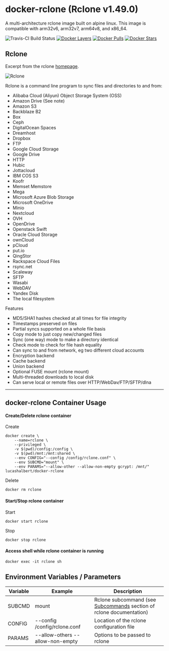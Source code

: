 [rclone-home]: https://rclone.org
[travis]: https://travis-ci.org/lucashalbert/docker-rclone
[microbadger]: https://microbadger.com/images/lucashalbert/docker-rclone
[dockerstore]: https://store.docker.com/community/images/lucashalbert/docker-rclone
# docker-rclone (Rclone v1.49.0)
A multi-architecture rclone image built on alpine linux. This image is compatible with arm32v6, arm32v7, arm64v8, and x86_64.

![Travis-CI Build Status](https://travis-ci.org/lucashalbert/docker-rclone.svg?branch=master)
[![Docker Layers](https://images.microbadger.com/badges/image/lucashalbert/docker-rclone.svg)][microbadger]
[![Docker Pulls](https://img.shields.io/docker/pulls/lucashalbert/docker-rclone.svg)][dockerstore]
[![Docker Stars](https://img.shields.io/docker/stars/lucashalbert/docker-rclone.svg)][dockerstore]

## Rclone
Excerpt from the rclone [homepage][rclone-home].

![Rclone](https://rclone.org/img/rclone-120x120.png)

Rclone is a command line program to sync files and directories to and from:

* Alibaba Cloud (Aliyun) Object Storage System (OSS)  
* Amazon Drive   (See note)
* Amazon S3  
* Backblaze B2  
* Box  
* Ceph  
* DigitalOcean Spaces  
* Dreamhost  
* Dropbox  
* FTP  
* Google Cloud Storage  
* Google Drive  
* HTTP  
* Hubic  
* Jottacloud  
* IBM COS S3  
* Koofr  
* Memset Memstore  
* Mega  
* Microsoft Azure Blob Storage  
* Microsoft OneDrive  
* Minio  
* Nextcloud  
* OVH  
* OpenDrive  
* Openstack Swift  
* Oracle Cloud Storage  
* ownCloud  
* pCloud  
* put.io  
* QingStor  
* Rackspace Cloud Files  
* rsync.net  
* Scaleway  
* SFTP  
* Wasabi  
* WebDAV  
* Yandex Disk  
* The local filesystem  

Features
* MD5/SHA1 hashes checked at all times for file integrity
* Timestamps preserved on files
* Partial syncs supported on a whole file basis
* Copy mode to just copy new/changed files
* Sync (one way) mode to make a directory identical
* Check mode to check for file hash equality
* Can sync to and from network, eg two different cloud accounts
* Encryption backend
* Cache backend
* Union backend
* Optional FUSE mount (rclone mount)
* Multi-threaded downloads to local disk
* Can serve local or remote files over HTTP/WebDav/FTP/SFTP/dlna
---
## docker-rclone Container Usage
#### Create/Delete rclone container
Create
```
docker create \
    --name=rclone \
    --privileged \
    -v $(pwd)/config:/config \
    -v $(pwd)/mnt:/mnt:shared \
    --env CONFIG="--config /config/rclone.conf" \
    --env SUBCMD="mount" \
    --env PARAMS="--allow-other --allow-non-empty gcrypt: /mnt/" lucashalbert/docker-rclone
```
Delete
```
docker rm rclone
```
#### Start/Stop rclone container
Start
```
docker start rclone
```
Stop
```
docker stop rclone
```
#### Access shell while rclone container is running
```
docker exec -it rclone sh
```

## Environment Variables / Parameters
|Variable|Example|Description|
|---|---|---|
|SUBCMD|mount|Rclone subcommand (see [Subcommands](https://rclone.org/docs/#subcommands) section of rclone documentation)|
|CONFIG|--config /config/rclone.conf|Location of the rclone configuration file|
|PARAMS|--allow-others --allow-non-empty |Options to be passed to rclone|

